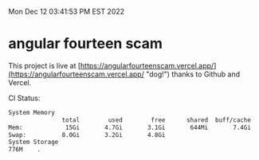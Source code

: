 Mon Dec 12 03:41:53 PM EST 2022

# angular fourteen scam


This project is live at [https://angularfourteenscam.vercel.app/](https://angularfourteenscam.vercel.app/ "dog!") thanks to Github and Vercel.

CI Status: 

```bash
System Memory
               total        used        free      shared  buff/cache   available
Mem:            15Gi       4.7Gi       3.1Gi       644Mi       7.4Gi       9.6Gi
Swap:          8.0Gi       3.2Gi       4.8Gi
System Storage
776M	.
